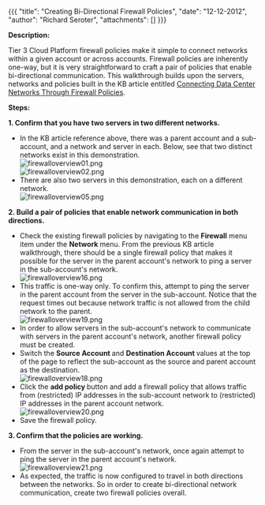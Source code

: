 {{{
  "title": "Creating Bi-Directional Firewall Policies",
  "date": "12-12-2012",
  "author": "Richard Seroter",
  "attachments": []
}}}

<p><strong>Description:</strong>
</p>
<p>Tier 3 Cloud Platform firewall policies make it simple to connect networks within a given account or across accounts. Firewall policies are inherently one-way, but it is very straightforward to craft a pair of policies that enable bi-directional communication.
  This walkthrough builds upon the servers, networks and policies built in the KB article entitled <a href="http://help.tier3.com/entries/22196842-connecting-data-center-networks-through-firewall-policies" target="_blank">Connecting Data Center Networks Through Firewall Policies</a>.</p>
<p><strong>Steps:</strong>
</p>
<p><strong>1. Confirm that you have two servers in two different networks.</strong>
</p>
<ul>
  <li>In the KB article reference above, there was a parent account and a sub-account, and a network and server in each. Below, see that two distinct networks exist in this demonstration.
    <br /><img src="https://t3n.zendesk.com/attachments/token/83ybhr5kdevkaoj/?name=firewalloverview01.png" alt="firewalloverview01.png" />
    <br /><img src="https://t3n.zendesk.com/attachments/token/e5mqr887lbw9guk/?name=firewalloverview02.png" alt="firewalloverview02.png" />
  </li>
  <li>There are also two servers in this demonstration, each on a different network.
    <br /><img src="https://t3n.zendesk.com/attachments/token/lr9utt2jcpag7e9/?name=firewalloverview05.png" alt="firewalloverview05.png" />
  </li>
</ul>
<p><strong>2. Build a pair of policies that enable network communication in both directions.</strong>
</p>
<ul>
  <li>Check the existing firewall policies by navigating to&nbsp;the <strong>Firewall</strong>&nbsp;menu item under the <strong>Network </strong>menu. From the previous KB article walkthrough, there should be a single firewall policy that makes it possible
    for the server in the parent account's network to ping a server in the sub-account's network.
    <br /><img src="https://t3n.zendesk.com/attachments/token/mmf28xgrohw7itv/?name=firewalloverview16.png" alt="firewalloverview16.png" />
  </li>
  <li>This traffic is one-way only. To confirm this, attempt to ping the server in the parent account from the server in the sub-account. Notice that the request times out because network traffic is not allowed from the child network to the parent.
    <br /><img src="https://t3n.zendesk.com/attachments/token/z3vt67iudjj2r2x/?name=firewalloverview19.png" alt="firewalloverview19.png" />
  </li>
  <li>In order to allow servers in the sub-account's network to communicate with servers in the parent account's network, another firewall policy must be created.</li>
  <li>Switch the <strong>Source Account </strong>and <strong>Destination Account </strong>values at the top of the page to reflect the sub-account as the source and parent account as the destination.
    <br /><img src="https://t3n.zendesk.com/attachments/token/dpg1jszdrmfvzxk/?name=firewalloverview18.png" alt="firewalloverview18.png" />
  </li>
  <li>Click the <strong>add policy </strong>button and add a firewall policy that allows traffic from (restricted) IP addresses in the sub-account network to (restricted) IP addresses in the parent account network.
    <br /><img src="https://t3n.zendesk.com/attachments/token/kugounkalt8zwhf/?name=firewalloverview20.png" alt="firewalloverview20.png" />
  </li>
  <li>Save the firewall policy.</li>
</ul>
<p><strong>3. Confirm that the policies are working.</strong>
</p>
<ul>
  <li>From the server in the sub-account's network, once again attempt to ping the server in the parent account's network.
    <br /><img src="https://t3n.zendesk.com/attachments/token/xfog1fwfgj4fucs/?name=firewalloverview21.png" alt="firewalloverview21.png" />
  </li>
  <li>As expected, the traffic is now configured to travel in both directions between the networks. So in order to create bi-directional network communication, create two firewall policies overall.</li>
</ul>